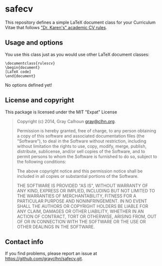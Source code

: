 safecv
======

This repository defines a simple LaTeX document class for your
Curriculum Vitae that follows
["Dr. Karen's" academic CV rules](http://theprofessorisin.com/2012/01/12/dr-karens-rules-of-the-academic-cv/).

Usage and options
-----------------

You use this class just as you would use other LaTeX document classes:
```
\documentclass{rulescv}
\begin{document}
[LaTeX code]
\end{document}
```

No options defined yet!

License and copyright
---------------------

This package is licensed under the MIT "Expat" License

> Copyright (c) 2014, Gray Calhoun <gray@clhn.org>.
> 
> Permission is hereby granted, free of charge, to any person
> obtaining a copy of this software and associated documentation files
> (the "Software"), to deal in the Software without restriction,
> including without limitation the rights to use, copy, modify, merge,
> publish, distribute, sublicense, and/or sell copies of the Software,
> and to permit persons to whom the Software is furnished to do so,
> subject to the following conditions:
>
> The above copyright notice and this permission notice shall be
> included in all copies or substantial portions of the Software.
>
> THE SOFTWARE IS PROVIDED "AS IS", WITHOUT WARRANTY OF ANY KIND,
> EXPRESS OR IMPLIED, INCLUDING BUT NOT LIMITED TO THE WARRANTIES OF
> MERCHANTABILITY, FITNESS FOR A PARTICULAR PURPOSE AND
> NONINFRINGEMENT. IN NO EVENT SHALL THE AUTHORS OR COPYRIGHT HOLDERS
> BE LIABLE FOR ANY CLAIM, DAMAGES OR OTHER LIABILITY, WHETHER IN AN
> ACTION OF CONTRACT, TORT OR OTHERWISE, ARISING FROM, OUT OF OR IN
> CONNECTION WITH THE SOFTWARE OR THE USE OR OTHER DEALINGS IN THE
> SOFTWARE.

Contact info
------------

If you find problems, please report an issue at
<https://github.com/grayclhn/safecv.git>.
